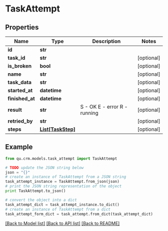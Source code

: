 # TaskAttempt


## Properties
Name | Type | Description | Notes
------------ | ------------- | ------------- | -------------
**id** | **str** |  | 
**task_id** | **str** |  | [optional] 
**is_broken** | **bool** |  | [optional] 
**name** | **str** |  | [optional] 
**task_data** | **str** |  | [optional] 
**started_at** | **datetime** |  | [optional] 
**finished_at** | **datetime** |  | [optional] 
**result** | **str** | S - OK E - error R - running | [optional] 
**retried_by** | **str** |  | [optional] 
**steps** | [**List[TaskStep]**](TaskStep.md) |  | [optional] 

## Example

```python
from qu.crm.models.task_attempt import TaskAttempt

# TODO update the JSON string below
json = "{}"
# create an instance of TaskAttempt from a JSON string
task_attempt_instance = TaskAttempt.from_json(json)
# print the JSON string representation of the object
print TaskAttempt.to_json()

# convert the object into a dict
task_attempt_dict = task_attempt_instance.to_dict()
# create an instance of TaskAttempt from a dict
task_attempt_form_dict = task_attempt.from_dict(task_attempt_dict)
```
[[Back to Model list]](../README.md#documentation-for-models) [[Back to API list]](../README.md#documentation-for-api-endpoints) [[Back to README]](../README.md)


